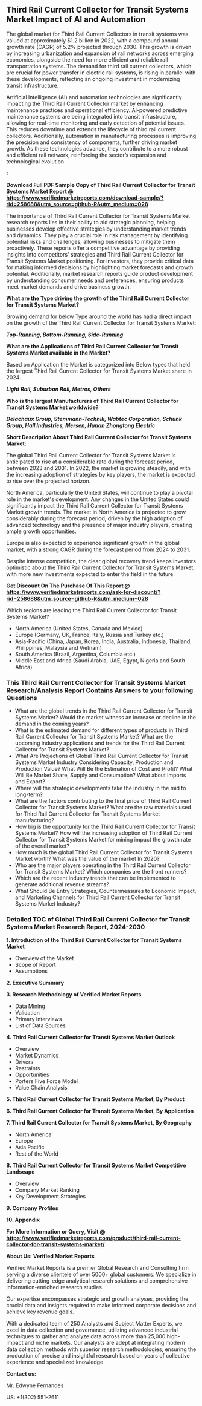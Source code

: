 <h2>Third Rail Current Collector for Transit Systems Market Impact of AI and Automation</h2><p>The global market for Third Rail Current Collectors in transit systems was valued at approximately $1.2 billion in 2022, with a compound annual growth rate (CAGR) of 5.2% projected through 2030. This growth is driven by increasing urbanization and expansion of rail networks across emerging economies, alongside the need for more efficient and reliable rail transportation systems. The demand for third rail current collectors, which are crucial for power transfer in electric rail systems, is rising in parallel with these developments, reflecting an ongoing investment in modernizing transit infrastructure.</p><p>Artificial Intelligence (AI) and automation technologies are significantly impacting the Third Rail Current Collector market by enhancing maintenance practices and operational efficiency. AI-powered predictive maintenance systems are being integrated into transit infrastructure, allowing for real-time monitoring and early detection of potential issues. This reduces downtime and extends the lifecycle of third rail current collectors. Additionally, automation in manufacturing processes is improving the precision and consistency of components, further driving market growth. As these technologies advance, they contribute to a more robust and efficient rail network, reinforcing the sector’s expansion and technological evolution.</p>t</p><p id="" class=""><strong>Download Full PDF Sample Copy of Third Rail Current Collector for Transit Systems Market Report @ <a href="https://www.verifiedmarketreports.com/download-sample/?rid=258688&utm_source=github-R&utm_medium=028" target="_blank">https://www.verifiedmarketreports.com/download-sample/?rid=258688&utm_source=github-R&utm_medium=028</a></strong></p><p>The importance of&nbsp;Third Rail Current Collector for Transit Systems Market research reports lies in their ability to aid strategic planning, helping businesses develop effective strategies by understanding market trends and dynamics. They play a crucial role in risk management by identifying potential risks and challenges, allowing businesses to mitigate them proactively. These reports offer a competitive advantage by providing insights into competitors' strategies and Third Rail Current Collector for Transit Systems Market positioning. For investors, they provide critical data for making informed decisions by highlighting market forecasts and growth potential. Additionally, market research reports guide product development by understanding consumer needs and preferences, ensuring products meet market demands and drive business growth.</p><p><strong>What are the&nbsp;Type driving the growth of the Third Rail Current Collector for Transit Systems Market?</strong></p><p id="" class="">Growing demand for below Type around the world has had a direct impact on the growth of the Third Rail Current Collector for Transit Systems Market:</p><em><strong>Top-Running, Bottom-Running, Side-Running</strong></em></p><strong>What are the&nbsp;Applications&nbsp;of Third Rail Current Collector for Transit Systems Market available in the Market?</strong></p><p id="" class="">Based on Application the Market is categorized into Below types that held the largest Third Rail Current Collector for Transit Systems Market share In 2024.</p><em><strong>Light Rail, Suburban Rail, Metros, Others</strong></em></p><strong>Who is the largest Manufacturers of Third Rail Current Collector for Transit Systems Market worldwide?</strong></p><p><em><strong>Delachaux Group, Stemmann-Technik, Wabtec Corporation, Schunk Group, Hall Industries, Mersen, Hunan Zhongtong Electric</strong></em></p><p id="" class=""><strong>Short Description About Third Rail Current Collector for Transit Systems Market:</strong></p><p>The global Third Rail Current Collector for Transit Systems Market is anticipated to rise at a considerable rate during the forecast period, between 2023 and 2031. In 2022, the market is growing steadily, and with the increasing adoption of strategies by key players, the market is expected to rise over the projected horizon.</p><p>North America, particularly the United States, will continue to play a pivotal role in the market's development. Any changes in the United States could significantly impact the Third Rail Current Collector for Transit Systems Market growth trends. The market in North America is projected to grow considerably during the forecast period, driven by the high adoption of advanced technology and the presence of major industry players, creating ample growth opportunities.</p><p>Europe is also expected to experience significant growth in the global market, with a strong CAGR during the forecast period from 2024 to 2031.</p><p>Despite intense competition, the clear global recovery trend keeps investors optimistic about the Third Rail Current Collector for Transit Systems Market, with more new investments expected to enter the field in the future.</p><p id="" class=""><strong>Get Discount On The Purchase Of This Report @ <a href="https://www.verifiedmarketreports.com/ask-for-discount/?rid=258688&utm_source=github-R&utm_medium=028" target="_blank">https://www.verifiedmarketreports.com/ask-for-discount/?rid=258688&utm_source=github-R&utm_medium=028</a></strong></p>Which regions are leading the Third Rail Current Collector for Transit Systems Market?</p><ul><li>North America (United States, Canada and Mexico)</li><li>Europe (Germany, UK, France, Italy, Russia and Turkey etc.)</li><li>Asia-Pacific (China, Japan, Korea, India, Australia, Indonesia, Thailand, Philippines, Malaysia and Vietnam)</li><li>South America (Brazil, Argentina, Columbia etc.)</li><li>Middle East and Africa (Saudi Arabia, UAE, Egypt, Nigeria and South Africa)</li></ul><h3 id="" class="">This Third Rail Current Collector for Transit Systems Market Research/Analysis Report Contains Answers to your following Questions</h3><ul><li>What are the global trends in the Third Rail Current Collector for Transit Systems Market? Would the market witness an increase or decline in the demand in the coming years?</li><li>What is the estimated demand for different types of products in Third Rail Current Collector for Transit Systems Market? What are the upcoming industry applications and trends for the Third Rail Current Collector for Transit Systems Market?</li><li>What Are Projections of Global Third Rail Current Collector for Transit Systems Market Industry Considering Capacity, Production and Production Value? What Will Be the Estimation of Cost and Profit? What Will Be Market Share, Supply and Consumption? What about imports and Export?</li><li>Where will the strategic developments take the industry in the mid to long-term?</li><li>What are the factors contributing to the final price of Third Rail Current Collector for Transit Systems Market? What are the raw materials used for Third Rail Current Collector for Transit Systems Market manufacturing?</li><li>How big is the opportunity for the Third Rail Current Collector for Transit Systems Market? How will the increasing adoption of Third Rail Current Collector for Transit Systems Market for mining impact the growth rate of the overall market?</li><li>How much is the global Third Rail Current Collector for Transit Systems Market worth? What was the value of the market In 2020?</li><li>Who are the major players operating in the Third Rail Current Collector for Transit Systems Market? Which companies are the front runners?</li><li>Which are the recent industry trends that can be implemented to generate additional revenue streams?</li><li>What Should Be Entry Strategies, Countermeasures to Economic Impact, and Marketing Channels for Third Rail Current Collector for Transit Systems Market Industry?</li></ul><h3 id="" class="">Detailed TOC of Global Third Rail Current Collector for Transit Systems Market Research Report, 2024-2030</h3><p id="" class=""><strong>1. Introduction of the Third Rail Current Collector for Transit Systems Market</strong></p><ul><li>Overview of the Market</li><li>Scope of Report</li><li>Assumptions</li></ul><p id="" class=""><strong>2. Executive Summary</strong></p><p id="" class=""><strong>3. Research Methodology of Verified Market Reports</strong></p><ul><li>Data Mining</li><li>Validation</li><li>Primary Interviews</li><li>List of Data Sources</li></ul><p id="" class=""><strong>4. Third Rail Current Collector for Transit Systems Market Outlook</strong></p><ul><li>Overview</li><li>Market Dynamics</li><li>Drivers</li><li>Restraints</li><li>Opportunities</li><li>Porters Five Force Model</li><li>Value Chain Analysis</li></ul><p id="" class=""><strong>5. Third Rail Current Collector for Transit Systems Market, By Product</strong></p><p id="" class=""><strong>6. Third Rail Current Collector for Transit Systems Market, By Application</strong></p><p id="" class=""><strong>7. Third Rail Current Collector for Transit Systems Market, By Geography</strong></p><ul><li>North America</li><li>Europe</li><li>Asia Pacific</li><li>Rest of the World</li></ul><p id="" class=""><strong>8. Third Rail Current Collector for Transit Systems Market Competitive Landscape</strong></p><ul><li>Overview</li><li>Company Market Ranking</li><li>Key Development Strategies</li></ul><p id="" class=""><strong>9. Company Profiles</strong></p><p id="" class=""><strong>10. Appendix</strong></p><p id="" class=""><strong>For More Information or Query, Visit @ <a href="https://www.verifiedmarketreports.com/product/third-rail-current-collector-for-transit-systems-market/" target="_blank">https://www.verifiedmarketreports.com/product/third-rail-current-collector-for-transit-systems-market/</a></strong></p><p id="" class=""><strong>About Us: Verified Market Reports</strong></p><p id="" class="">Verified Market Reports is a premier Global Research and Consulting firm serving a diverse clientele of over 5000+ global customers. We specialize in delivering cutting-edge analytical research solutions and comprehensive information-enriched research studies.</p><p id="" class="">Our expertise encompasses strategic and growth analyses, providing the crucial data and insights required to make informed corporate decisions and achieve key revenue goals.</p><p id="" class="">With a dedicated team of 250 Analysts and Subject Matter Experts, we excel in data collection and governance, utilizing advanced industrial techniques to gather and analyze data across more than 25,000 high-impact and niche markets. Our analysts are adept at integrating modern data collection methods with superior research methodologies, ensuring the production of precise and insightful research based on years of collective experience and specialized knowledge.</p><p id="" class=""><strong>Contact us:</strong></p><p id="" class="">Mr. Edwyne Fernandes</p><p id="" class="">US: +1(302) 551-2611</p>